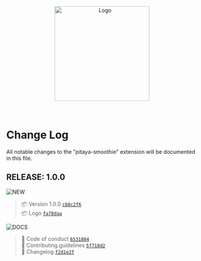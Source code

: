 <div align="center">
  <img alt="Logo" src="https://github.com/trallard/pitaya_smoothie/blob/master/images/logos/wording.png?raw=true" width="250" />
</div>
<br>
<br>

# Change Log
All notable changes to the "pitaya-smoothie" extension will be documented in this file.


## RELEASE: 1.0.0

![NEW](https://img.shields.io/badge/-NEW-gray.svg?colorB=12CBC4)

> :package: Version 1.0.0 [`cb8c2f6`](https://github.com/trallard/pitaya_smoothie/commit/cb8c2f691fa4e88b4d2c283b926872a84828a8c8) <br>
> :package: Logo [`fa78daa`](https://github.com/trallard/pitaya_smoothie/commit/fa78daa1149cfb6109b9bc323955fb57084d6ca6) <br>

![DOCS](https://img.shields.io/badge/-DOCS-gray.svg?colorB=978CD4)

> :book: Code of conduct [`6531884`](https://github.com/trallard/pitaya_smoothie/commit/65318841a5049d451d98200bc19c5c02748f1500) <br>
> :book: Contributing guidelines [`5f718d2`](https://github.com/trallard/pitaya_smoothie/commit/5f718d2c089de25421ad8e5f8e68a263813aff3f) <br>
> :book: Changelog [`f2d1e2f`](https://github.com/trallard/pitaya_smoothie/commit/f2d1e2f00cfe81df9b0a423e3c873b6f845ad971) <br>

